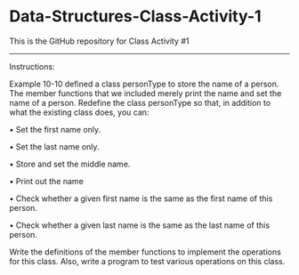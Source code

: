 # Data-Structures-Class-Activity-1

This is the GitHub repository for Class Activity #1

---------------------------------------------------------------------------------------------------------------------

Instructions:

Example 10-10 defined a class personType to store the name of a person. The member
functions that we included merely print the name and set the name of a person.
Redefine the class personType so that, in addition to what the existing class does, you can:

   • Set the first name only.
  
   • Set the last name only.
  
   • Store and set the middle name.
  
   • Print out the name
  
   • Check whether a given first name is the same as the first name of this person.
  
   • Check whether a given last name is the same as the last name of this person.
  
Write the definitions of the member functions to implement the operations for
this class. Also, write a program to test various operations on this class.

